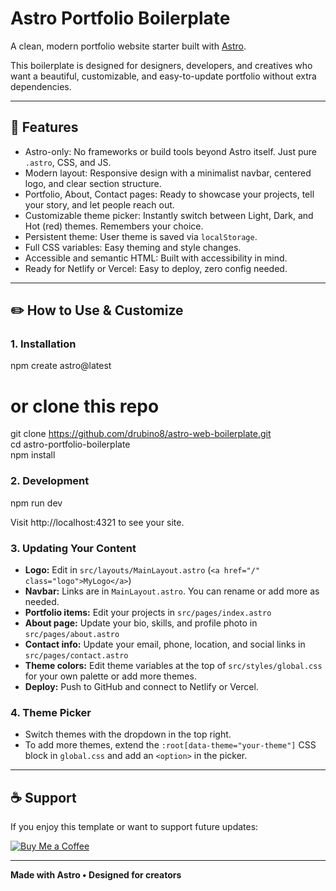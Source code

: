 # Astro Portfolio Boilerplate

A clean, modern portfolio website starter built with [Astro](https://astro.build/).

This boilerplate is designed for designers, developers, and creatives who want a beautiful, customizable, and easy-to-update portfolio without extra dependencies.

---

## 🚀 Features

- Astro-only: No frameworks or build tools beyond Astro itself. Just pure `.astro`, CSS, and JS.
- Modern layout: Responsive design with a minimalist navbar, centered logo, and clear section structure.
- Portfolio, About, Contact pages: Ready to showcase your projects, tell your story, and let people reach out.
- Customizable theme picker: Instantly switch between Light, Dark, and Hot (red) themes. Remembers your choice.
- Persistent theme: User theme is saved via `localStorage`.
- Full CSS variables: Easy theming and style changes.
- Accessible and semantic HTML: Built with accessibility in mind.
- Ready for Netlify or Vercel: Easy to deploy, zero config needed.

---

## ✏️ How to Use & Customize

### 1. Installation

npm create astro@latest  
# or clone this repo  
git clone https://github.com/drubino8/astro-web-boilerplate.git  
cd astro-portfolio-boilerplate  
npm install

### 2. Development

npm run dev

Visit http://localhost:4321 to see your site.

### 3. Updating Your Content

- **Logo:** Edit in `src/layouts/MainLayout.astro` (`<a href="/" class="logo">MyLogo</a>`)
- **Navbar:** Links are in `MainLayout.astro`. You can rename or add more as needed.
- **Portfolio items:** Edit your projects in `src/pages/index.astro`
- **About page:** Update your bio, skills, and profile photo in `src/pages/about.astro`
- **Contact info:** Update your email, phone, location, and social links in `src/pages/contact.astro`
- **Theme colors:** Edit theme variables at the top of `src/styles/global.css` for your own palette or add more themes.
- **Deploy:** Push to GitHub and connect to Netlify or Vercel.

### 4. Theme Picker

- Switch themes with the dropdown in the top right.
- To add more themes, extend the `:root[data-theme="your-theme"]` CSS block in `global.css` and add an `<option>` in the picker.

---

## ☕️ Support

If you enjoy this template or want to support future updates:

[![Buy Me a Coffee](https://www.buymeacoffee.com/assets/img/custom_images/orange_img.png)](https://buymeacoffee.com/drubino8)

---

**Made with Astro • Designed for creators**